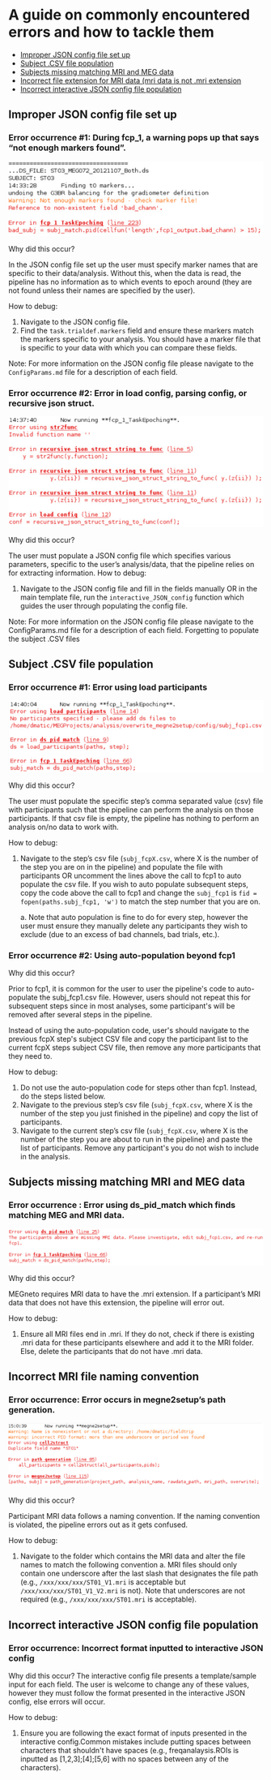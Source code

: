 # A guide on commonly encountered errors and how to tackle them

- [Improper JSON config file set up](#improper-setup)
- [Subject .CSV file population](#populate-csv)
- [Subjects missing matching MRI and MEG data](#mismatch)
- [Incorrect file extension for MRI data (mri data is not .mri extension](#mri-filetype)
- [Incorrect interactive JSON config file population](#interactive-config)

## Improper JSON config file set up

### **Error occurrence #1:** During fcp_1, a warning pops up that says “not enough markers found”.

![](https://github.com/MabbottLab/MEGneto/blob/master/images/not_enough_markers.PNG)

Why did this occur?

In the JSON config file set up the user must specify marker names that are specific to
their data/analysis. Without this, when the data is read, the pipeline has no information
as to which events to epoch around (they are not found unless their names are
specified by the user).

How to debug:
1. Navigate to the JSON config file.
2. Find the `task.trialdef.markers` field and ensure these markers match the markers specific to your analysis. You should have a marker file that is specific to your data with which you can compare these fields.

Note: For more information on the JSON config file please navigate to the `ConfigParams.md` file for a description of each field.

### Error occurrence #2: Error in load config, parsing config, or recursive json struct.

![](https://github.com/MabbottLab/MEGneto/blob/master/images/JSON_population.PNG)

Why did this occur?

The user must populate a JSON config file which specifies various parameters, specific
to the user’s analysis/data, that the pipeline relies on for extracting information.
How to debug:

1. Navigate to the JSON config file and fill in the fields manually OR in the main
template file, run the `interactive_JSON_config` function which guides the
user through populating the config file.

Note: For more information on the JSON config file please navigate to the
ConfigParams.md file for a description of each field.
Forgetting to populate the subject .CSV files


## Subject .CSV file population

### Error occurrence #1: Error using load participants

![](https://github.com/MabbottLab/MEGneto/blob/master/images/CSV_population.PNG)

Why did this occur?

The user must populate the specific step’s comma separated value (csv) file with participants
such that the pipeline can perform the analysis on those participants. If that csv file is empty, the
pipeline has nothing to perform an analysis on/no data to work with.

How to debug:
1. Navigate to the step’s csv file (`subj_fcpX.csv`, where X is the number of the step you
are on in the pipeline) and populate the file with participants OR uncomment the lines
above the call to fcp1 to auto populate the csv file. If you wish to auto populate
subsequent steps, copy the code above the call to fcp1 and change the `subj_fcp1` is
`fid = fopen(paths.subj_fcp1, 'w')` to match the step number that you are on.

    a. Note that auto population is fine to do for every step, however the user must
ensure they manually delete any participants they wish to exclude (due to an
excess of bad channels, bad trials, etc.).

### Error occurrence #2: Using auto-population beyond fcp1

Why did this occur?

Prior to fcp1, it is common for the user to user the pipeline's code to auto-populate the subj_fcp1.csv
file. However, users should not repeat this for subsequent steps since in most analyses, some participant's 
will be removed after several steps in the pipeline. 

Instead of using the auto-population code,
user's should navigate to the previous fcpX step's subject CSV file and copy the participant list to the 
current fcpX steps subject CSV file, then remove any more participants that they need to.

How to debug:
1. Do not use the auto-population code for steps other than fcp1. Instead, do the steps listed below.
2. Navigate to the previous step’s csv file (`subj_fcpX.csv`, where X is the number of the step you
just finished in the pipeline) and copy the list of participants.
3. Navigate to the current step’s csv file (`subj_fcpX.csv`, where X is the number of the step you
are about to run in the pipeline) and paste the list of participants. Remove any participant's you 
do not wish to include in the analysis.

## Subjects missing matching MRI and MEG data

### Error occurrence : Error using ds_pid_match which finds matching MEG and MRI data.

![](https://github.com/MabbottLab/MEGneto/blob/master/images/MEG-MRI_mismatch.PNG)

Why did this occur?

MEGneto requires MRI data to have the .mri extension. If a participant’s MRI data that does not
have this extension, the pipeline will error out.

How to debug:
1. Ensure all MRI files end in .mri. If they do not, check if there is existing .mri data for
these participants elsewhere and add it to the MRI folder. Else, delete the participants
that do not have .mri data.

## Incorrect MRI file naming convention

### Error occurrence: Error occurs in megne2setup’s path generation.

![](https://github.com/MabbottLab/MEGneto/blob/master/images/naming_convention.PNG)

Why did this occur?

Participant MRI data follows a naming convention. If the naming convention is violated, the
pipeline errors out as it gets confused.

How to debug:
1. Navigate to the folder which contains the MRI data and alter the file names to match the
following convention
a. MRI files should only contain one underscore after the last slash that designates
the file path (e.g., `/xxx/xxx/xxx/ST01_V1.mri` is acceptable but
`/xxx/xxx/xxx/ST01_V1_V2.mri` is not). Note that underscores are not
required (e.g., `/xxx/xxx/xxx/ST01.mri` is acceptable).

## Incorrect interactive JSON config file population

### Error occurrence: Incorrect format inputted to interactive JSON config 

Why did this occur?
The interactive config file presents a template/sample input for each field. The user
is welcome to change any of these values, however they must follow the format
presented in the interactive JSON config, else errors will occur.

How to debug:
1. Ensure you are following the exact format of inputs presented in the interactive config.Common mistakes include putting spaces between characters that shouldn't have spaces (e.g., freqanalaysis.ROIs is inputted as [1,2,3];[4];[5,6] with no spaces between any of the characters).
